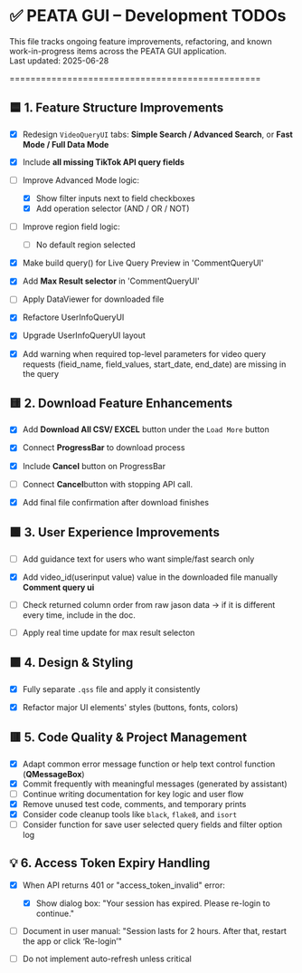 # ✅ PEATA GUI – Development TODOs

This file tracks ongoing feature improvements, refactoring, and known work-in-progress items across the PEATA GUI application.  
Last updated: 2025-06-28

================================================

## 🟦 1. Feature Structure Improvements

- [x] Redesign `VideoQueryUI` tabs: **Simple Search / Advanced Search**, or **Fast Mode / Full Data Mode**
- [x] Include **all missing TikTok API query fields**
- [ ] Improve Advanced Mode logic:
  - [x] Show filter inputs next to field checkboxes
  - [x] Add operation selector (AND / OR / NOT)
- [ ] Improve region field logic:
  - [ ] No default region selected
- [x] Make build query() for Live Query Preview in 'CommentQueryUI' 
- [x] Add **Max Result selector** in 'CommentQueryUI'
- [ ] Apply DataViewer for downloaded file
- [x] Refactore UserInfoQueryUI
- [x] Upgrade UserInfoQueryUI layout
- [x] Add warning when required top-level parameters for video query requests (fieid_name, field_values, start_date, end_date) are missing in the query



## 🟨 2. Download Feature Enhancements

- [x] Add **Download All CSV/ EXCEL** button under the `Load More` button
- [x] Connect **ProgressBar** to download process
- [x] Include **Cancel** button on ProgressBar
- [ ] Connect **Cancel**button with stopping API call.
- [x] Add final file confirmation after download finishes



## 🟩 3. User Experience Improvements

- [ ] Add guidance text for users who want simple/fast search only
- [x] Add video_id(userinput value) value in the downloaded file manually **Comment query ui**
- [ ] Check returned column order from raw jason data -> if it is different every time, include in the doc.
- [ ] Apply real time update for max result selecton 


## 🟪 4. Design & Styling

- [x] Fully separate `.qss` file and apply it consistently
- [x] Refactor major UI elements' styles (buttons, fonts, colors)


## 🟥 5. Code Quality & Project Management

- [x] Adapt common error message function or help text control function (**QMessageBox**)
- [x] Commit frequently with meaningful messages (generated by assistant)
- [ ] Continue writing documentation for key logic and user flow
- [x] Remove unused test code, comments, and temporary prints
- [x] Consider code cleanup tools like `black`, `flake8`, and `isort`
- [ ] Consider function for save user selected query fields and filter option log

## 💡 6. Access Token Expiry Handling

- [x] When API returns 401 or "access_token_invalid" error:

    - [x] Show dialog box: "Your session has expired. Please re-login to continue."

- [ ] Document in user manual: "Session lasts for 2 hours. After that, restart the app or click ‘Re-login’"

- [ ] Do not implement auto-refresh unless critical 
